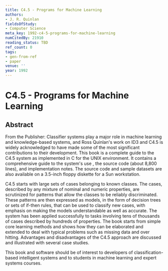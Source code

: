 ```yaml
---
title: C4.5 - Programs for Machine Learning
authors:
- J. R. Quinlan
fieldsOfStudy:
- Computer Science
meta_key: 1992-c4-5-programs-for-machine-learning
numCitedBy: 21910
reading_status: TBD
ref_count: 0
tags:
- gen-from-ref
- paper
venue: ''
year: 1992
---
```


# C4.5 - Programs for Machine Learning

## Abstract

From the Publisher: 
Classifier systems play a major role in machine learning and knowledge-based systems, and Ross Quinlan's work on ID3 and C4.5 is widely acknowledged to have made some of the most significant contributions to their development. This book is a complete guide to the C4.5 system as implemented in C for the UNIX environment. It contains a comprehensive guide to the system's use , the source code (about 8,800 lines), and implementation notes. The source code and sample datasets are also available on a 3.5-inch floppy diskette for a Sun workstation. 
 
C4.5 starts with large sets of cases belonging to known classes. The cases, described by any mixture of nominal and numeric properties, are scrutinized for patterns that allow the classes to be reliably discriminated. These patterns are then expressed as models, in the form of decision trees or sets of if-then rules, that can be used to classify new cases, with emphasis on making the models understandable as well as accurate. The system has been applied successfully to tasks involving tens of thousands of cases described by hundreds of properties. The book starts from simple core learning methods and shows how they can be elaborated and extended to deal with typical problems such as missing data and over hitting. Advantages and disadvantages of the C4.5 approach are discussed and illustrated with several case studies. 
 
This book and software should be of interest to developers of classification-based intelligent systems and to students in machine learning and expert systems courses.

